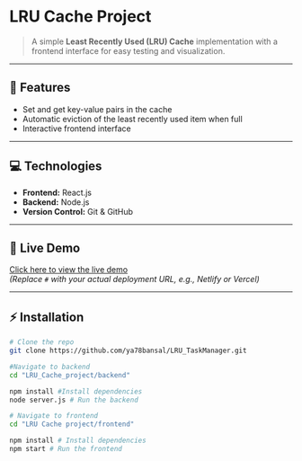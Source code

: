 # LRU Cache Project

> A simple **Least Recently Used (LRU) Cache** implementation with a frontend interface for easy testing and visualization.

---

## 🔹 Features
- Set and get key-value pairs in the cache  
- Automatic eviction of the least recently used item when full  
- Interactive frontend interface  

---

## 💻 Technologies
- **Frontend:** React.js  
- **Backend:** Node.js  
- **Version Control:** Git & GitHub  

---

## 🚀 Live Demo
[Click here to view the live demo](#)  
*(Replace `#` with your actual deployment URL, e.g., Netlify or Vercel)*  

---

## ⚡ Installation
```bash
# Clone the repo
git clone https://github.com/ya78bansal/LRU_TaskManager.git

#Navigate to backend
cd "LRU_Cache_project/backend"

npm install #Install dependencies
node server.js # Run the backend

# Navigate to frontend
cd "LRU Cache project/frontend"

npm install # Install dependencies
npm start # Run the frontend


